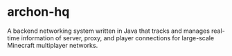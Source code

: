 # archon-hq

A backend networking system written in Java that tracks and manages real-time information of server, proxy, and player connections for large-scale Minecraft multiplayer networks.
